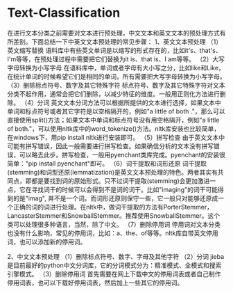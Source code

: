 # Text-Classification
在进行文本分类之前需要对文本进行预处理，中文文本和英文文本的预处理方式有所差别。下面总结一下中英文文本预处理的常见步骤：
1、英文文本预处理
（1）英文缩写替换
语料库中有些英文单词是以缩写的形式存在的，比如it's、that's、I'm等等，在预处理过程中需要把它们替换为it is、that is、I am等等。
（2）大写字母转换为小写字母
在语料库中，单词或者字母有大小写之分，比如like和Like，在统计单词的时候希望它们是相同的单词，所有需要把大写字母转换为小写字母。
（3）删除标点符号、数字及其它特殊字符
标点符号、数字及其它特殊字符对文本分类不起作用，通常会把它们删除，以减少特征的维度。一般用正则化方法进行删除。
（4）分词
英文文本分词方法可以根据所提供的文本进行选择，如果文本中单词和标点符号或者其它字符是以空格隔开的，例如"a little of both ."，那么可以直接使用split()方法；如果文本中单词和标点符号没有用空格隔开，例如"a little of both."，可以使用nltk库中的word_tokenize()方法。nltk库安装也比较简单，在windows下，用pip install nltk进行安装即可。
（5）拼写检查
由于英文文本中可能有拼写错误，因此一般需要进行拼写检查。如果确信分析的文本没有拼写错误，可以略去此步。拼写检查，一般用pyenchant类库完成。pyenchant的安装很简单："pip install pyenchant"即可。
（6）词干提取和词形还原
词干提取(stemming)和词型还原(lemmatization)是英文文本预处理的特色。两者其实有共同点，即都是要找到词的原始形式。只不过词干提取(stemming)会更加激进一点，它在寻找词干的时候可以会得到不是词的词干。比如"imaging"的词干可能得到的是"imag", 并不是一个词。而词形还原则保守一些，它一般只对能够还原成一个正确的词的词进行处理。在nltk中，做词干提取的方法有PorterStemmer，LancasterStemmer和SnowballStemmer。推荐使用SnowballStemmer。这个类可以处理很多种语言，当然，除了中文。
（7）删除停用词
停用词对文本分类也没有什么影响，常见的停用词，比如：a、the、of等等。nltk库自带英文停用词，也可以添加新的停用词。

2、中文文本预处理
（1）删除标点符号、数字、字母及其他字符
（2）分词
jieba是目前最好的python中文分词库，它的分词模式分为：精准模式、全模式和搜索引擎模式。
（3）删除停用词
首先需要在网上下载中文的停用词表或者自己制作停用词表，也可以下载好停用词表，然后加上一些其它的停用词。

